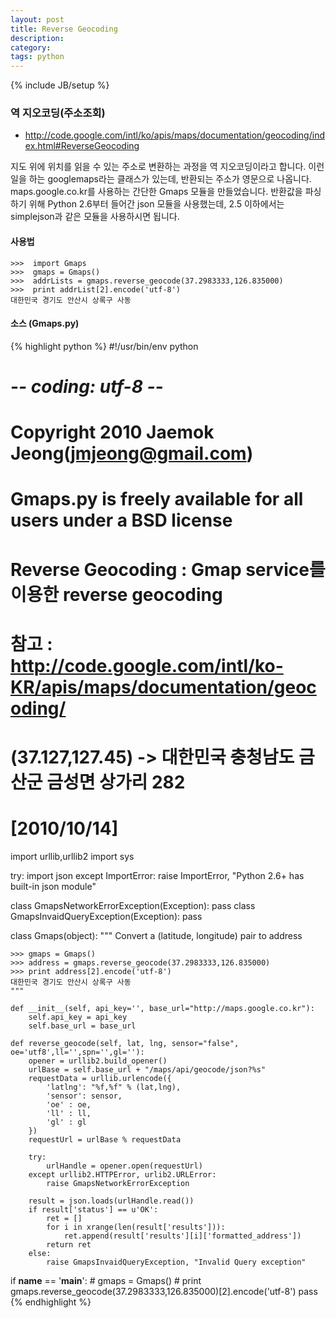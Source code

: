 ```yaml
---
layout: post
title: Reverse Geocoding
description: 
category: 
tags: python
---
```

{% include JB/setup %}

### 역 지오코딩(주소조회)

- http://code.google.com/intl/ko/apis/maps/documentation/geocoding/index.html#ReverseGeocoding

지도 위에 위치를 읽을 수 있는 주소로 변환하는 과정을 역 지오코딩이라고 합니다. 이런 일을 하는
googlemaps라는 클래스가 있는데, 반환되는 주소가 영문으로 나옵니다. maps.google.co.kr를 사용하는
간단한 Gmaps 모듈을 만들었습니다. 반환값을 파싱하기 위해 Python 2.6부터 들어간 json 모듈을
사용했는데, 2.5 이하에서는 simplejson과 같은 모듈을 사용하시면 됩니다.

#### 사용법

	>>>  import Gmaps
    >>>  gmaps = Gmaps()
    >>>  addrLists = gmaps.reverse_geocode(37.2983333,126.835000)
    >>>  print addrList[2].encode('utf-8')
    대한민국 경기도 안산시 상록구 사동

#### 소스 (Gmaps.py)

{% highlight python %}
#!/usr/bin/env python
# -*- coding: utf-8 -*-
#
# Copyright 2010 Jaemok Jeong(jmjeong@gmail.com)
# Gmaps.py is freely available for all users under a BSD license
#
#
# Reverse Geocoding : Gmap service를 이용한 reverse geocoding
# 참고 : http://code.google.com/intl/ko-KR/apis/maps/documentation/geocoding/
#
#    (37.127,127.45) -> 대한민국 충청남도 금산군 금성면 상가리 282
#
# [2010/10/14]

import urllib,urllib2
import sys

try:
    import json
except ImportError:
    raise ImportError, "Python 2.6+ has built-in json module"

class GmapsNetworkErrorException(Exception):
    pass
class GmapsInvaidQueryException(Exception):
    pass

class Gmaps(object):
    """
    Convert a (latitude, longitude) pair to address

    >>> gmaps = Gmaps()
    >>> address = gmaps.reverse_geocode(37.2983333,126.835000)
    >>> print address[2].encode('utf-8')
    대한민국 경기도 안산시 상록구 사동
    """
    
    def __init__(self, api_key='', base_url="http://maps.google.co.kr"):
        self.api_key = api_key
        self.base_url = base_url

    def reverse_geocode(self, lat, lng, sensor="false", oe='utf8',ll='',spn='',gl=''):
        opener = urllib2.build_opener()
        urlBase = self.base_url + "/maps/api/geocode/json?%s"
        requestData = urllib.urlencode({
            'latlng': "%f,%f" % (lat,lng),
            'sensor': sensor,
            'oe' : oe,
            'll' : ll,
            'gl' : gl
        })
        requestUrl = urlBase % requestData
        
        try:
            urlHandle = opener.open(requestUrl)
        except urllib2.HTTPError, urlib2.URLError:
            raise GmapsNetworkErrorException
        
        result = json.loads(urlHandle.read())
        if result['status'] == u'OK':
            ret = []
            for i in xrange(len(result['results'])):
                ret.append(result['results'][i]['formatted_address'])
            return ret
        else:
            raise GmapsInvaidQueryException, "Invalid Query exception"
        
if __name__ == '__main__':
    # gmaps = Gmaps()
    # print gmaps.reverse_geocode(37.2983333,126.835000)[2].encode('utf-8')
    pass
{% endhighlight %}	
